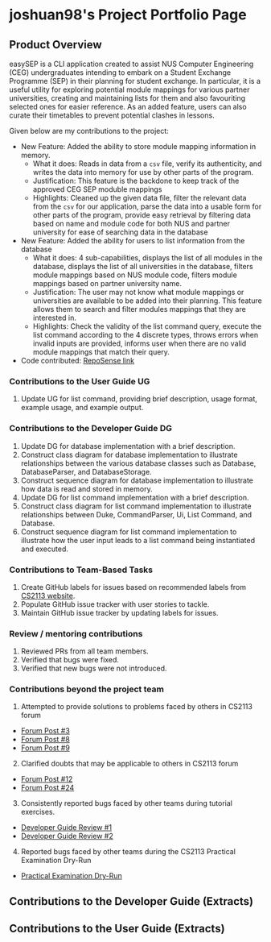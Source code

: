 # joshuan98's Project Portfolio Page

## Product Overview

easySEP is a CLI application created to assist NUS Computer Engineering (CEG) undergraduates intending to embark on a Student Exchange Programme (SEP) in their planning for student exchange.
In particular, it is a useful utility for exploring potential module mappings for various partner universities, creating and maintaining lists for them and also favouriting selected ones for easier reference. As an added feature, users can also curate their timetables to prevent potential clashes in lessons.

Given below are my contributions to the project:

- New Feature: Added the ability to store module mapping information in memory.
  - What it does: Reads in data from a `csv` file, verify its authenticity, and writes the data into memory for use by other parts of the program.
  - Justification: This feature is the backdone to keep track of the approved CEG SEP moduble mappings
  - Highlights: Cleaned up the given data file, filter the relevant data from the `csv` for our application, parse the data into a usable form for other parts of the program, provide easy retrieval by filtering data based on name and module code for both NUS and partner university for ease of searching data in the database
- New Feature: Added the ability for users to list information from the database
  - What it does: 4 sub-capabilities, displays the list of all modules in the database, displays the list of all universities in the database, filters module mappings based on NUS module code, filters module mappings based on partner university name.
  - Justification: The user may not know what module mappings or universities are available to be added into their planning. This feature allows them to search and filter modules mappings that they are interested in.
  - Highlights: Check the validity of the list command query, execute the list command according to the 4 discrete types, throws errors when invalid inputs are provided, informs user when there are no valid module mappings that match their query.
- Code contributed: [RepoSense link](https://nus-cs2113-ay2223s1.github.io/tp-dashboard/?search=joshuan98&breakdown=true)

### Contributions to the User Guide UG

1. Update UG for list command, providing brief description, usage format, example usage, and example output.

### Contributions to the Developer Guide DG

1. Update DG for database implementation with a brief description.
1. Construct class diagram for database implementation to illustrate relationships between the various database classes such as Database, DatabaseParser, and DatabaseStorage.
1. Construct sequence diagram for database implementation to illustrate how data is read and stored in memory.
1. Update DG for list command implementation with a brief description.
1. Construct class diagram for list command implementation to illustrate relationships between Duke, CommandParser, Ui, List Command, and Database.
1. Construct sequence diagram for list command implementation to illustrate how the user input leads to a list command being instantiated and executed.

### Contributions to Team-Based Tasks

1. Create GitHub labels for issues based on recommended labels from [CS2113 website](https://nus-cs2113-ay2223s1.github.io/website/admin/appendixE-gitHub.html#tp-issue-tracker-setup).
1. Populate GitHub issue tracker with user stories to tackle.
1. Maintain GitHub issue tracker by updating labels for issues.

### Review / mentoring contributions

1. Reviewed PRs from all team members.
1. Verified that bugs were fixed.
1. Verified that new bugs were not introduced.

### Contributions beyond the project team

1. Attempted to provide solutions to problems faced by others in CS2113 forum

- [Forum Post #3](https://github.com/nus-cs2113-AY2223S1/forum/issues/3)
- [Forum Post #8](https://github.com/nus-cs2113-AY2223S1/forum/issues/8)
- [Forum Post #9](https://github.com/nus-cs2113-AY2223S1/forum/issues/9)

2. Clarified doubts that may be applicable to others in CS2113 forum

- [Forum Post #12](https://github.com/nus-cs2113-AY2223S1/forum/issues/12)
- [Forum Post #24](https://github.com/nus-cs2113-AY2223S1/forum/issues/24)

3. Consistently reported bugs faced by other teams during tutorial exercises.

- [Developer Guide Review #1](https://github.com/nus-cs2113-AY2223S1/tp/pull/4)
- [Developer Guide Review #2](https://github.com/nus-cs2113-AY2223S1/tp/pull/1)

4. Reported bugs faced by other teams during the CS2113 Practical Examination Dry-Run

- [Practical Examination Dry-Run](https://github.com/joshuan98/ped/issues)

## Contributions to the Developer Guide (Extracts)

## Contributions to the User Guide (Extracts)
